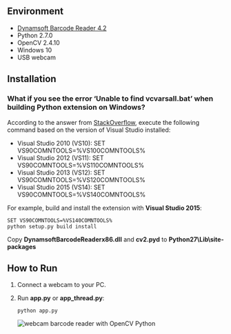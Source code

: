 ## Environment
* [Dynamsoft Barcode Reader 4.2][0]
* Python 2.7.0
* OpenCV 2.4.10
* Windows 10
* USB webcam

## Installation
### What if you see the error ‘Unable to find vcvarsall.bat’ when building Python extension on Windows?
According to the answer from [StackOverflow][1], execute the following command based on the version of Visual Studio installed:
* Visual Studio 2010 (VS10): SET VS90COMNTOOLS=%VS100COMNTOOLS%
* Visual Studio 2012 (VS11): SET VS90COMNTOOLS=%VS110COMNTOOLS%
* Visual Studio 2013 (VS12): SET VS90COMNTOOLS=%VS120COMNTOOLS%
* Visual Studio 2015 (VS14): SET VS90COMNTOOLS=%VS140COMNTOOLS%

For example, build and install the extension with **Visual Studio 2015**:

```
SET VS90COMNTOOLS=%VS140COMNTOOLS%
python setup.py build install
```

Copy **DynamsoftBarcodeReaderx86.dll** and **cv2.pyd** to **Python27\Lib\site-packages**

## How to Run
1. Connect a webcam to your PC.
2. Run **app.py** or **app_thread.py**:

    ```
    python app.py
    ```
    ![webcam barcode reader with OpenCV Python](http://www.codepool.biz/wp-content/uploads/2016/09/opencv-python-webcam-barcode.PNG)

[0]:http://www.dynamsoft.com/Downloads/Dynamic-Barcode-Reader-Download.aspx
[1]:http://stackoverflow.com/questions/2817869/error-unable-to-find-vcvarsall-bat
